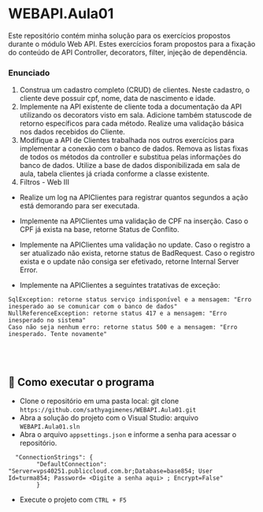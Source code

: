 # WEBAPI.Aula01

Este repositório contém minha solução para os exercícios propostos durante o módulo Web API. Estes exercícios foram propostos para a fixação do conteúdo de API Controller, decorators, filter, injeção de dependência. <br/>

### Enunciado <br/>
1. Construa um cadastro completo (CRUD) de clientes. Neste cadastro, o cliente deve possuir cpf, nome, data de nascimento e idade.
2. Implemente na API existente de cliente toda a documentação da API utilizando os decorators visto em sala. Adicione também statuscode de retorno específicos para cada método. Realize uma validação básica nos dados recebidos do Cliente.
3. Modifique a API de Clientes trabalhada nos outros exercícios para implementar a conexão com o banco de dados. Remova as listas fixas de todos os métodos da controller e substitua pelas informações do banco de dados. Utilize a base de dados disponibilizada em sala de aula, tabela clientes já criada conforme a classe existente.
4. Filtros - Web III
 - Realize um log na APIClientes para registrar quantos segundos a ação está demorando para ser executada.

- Implemente na APIClientes uma validação de CPF na inserção. Caso o CPF já exista na base, retorne Status de Conflito.

- Implemente na APIClientes uma validação no update. Caso o registro a ser atualizado não exista, retorne status de BadRequest. Caso o registro exista e o update não consiga ser efetivado, retorne Internal Server Error.

- Implemente na APIClientes a seguintes tratativas de exceção:
```
SqlException: retorne status serviço indisponível e a mensagem: "Erro inesperado ao se comunicar com o banco de dados"
NullReferenceException: retorne status 417 e a mensagem: "Erro inesperado no sistema"
Caso não seja nenhum erro: retorne status 500 e a mensagem: "Erro inesperado. Tente novamente"
```

<br/>
<br/>

## :hammer: Como executar o programa
- Clone o repositório em uma pasta local: git clone `https://github.com/sathyagimenes/WEBAPI.Aula01.git` <br/>
- Abra a solução do projeto com o Visual Studio: arquivo `WEBAPI.Aula01.sln` <br/>
- Abra o arquivo `appsettings.json` e informe a senha para acessar o repositório.
```
  "ConnectionStrings": {
        "DefaultConnection": "Server=vps40251.publiccloud.com.br;Database=base854; User Id=turma854; Password= <Digite a senha aqui> ; Encrypt=False"
        }
```
- Execute o projeto com `CTRL + F5`
